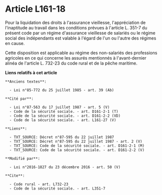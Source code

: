 # Article L161-18

Pour la liquidation des droits à l'assurance vieillesse, l'appréciation de l'inaptitude au travail dans les conditions
prévues à l'article L. 351-7 du présent code par un régime d'assurance vieillesse de salariés ou  le régime social des
indépendants  est valable à l'égard de l'un ou l'autre des régimes en cause. 

Cette disposition est applicable au régime des non-salariés des professions agricoles en ce qui concerne les assurés
mentionnés à l'avant-dernier alinéa de l'article L. 732-23 du code rural et de la pêche maritime.

**Liens relatifs à cet article**

	**Anciens textes**:

	  - Loi n°85-772 du 25 juillet 1985 - art. 39 (Ab)

	**Cité par**:

	  - Loi n°87-563 du 17 juillet 1987 - art. 5 (V)
	  - Code de la sécurité sociale. - art. D161-2-1 (T)
	  - Code de la sécurité sociale. - art. D161-2-2 (VD)
	  - Code de la sécurité sociale. - art. L161-27 (V)

	**Liens**:

	  - TXT_SOURCE: Décret n°87-595 du 22 juillet 1987
	  - TXT_SOURCE: Décret n°87-595 du 22 juillet 1987 - art. 2 (V)
	  - TXT_SOURCE: Code de la sécurité sociale. - art. D161-2-1 (M)
	  - TXT_SOURCE: Code de la sécurité sociale. - art. D161-2-2 (V)

	**Modifié par**:

	  - Loi n°2016-1827 du 23 décembre 2016 - art. 50 (V)

	**Cite**:

	  - Code rural - art. L732-23
	  - Code de la sécurité sociale. - art. L351-7
